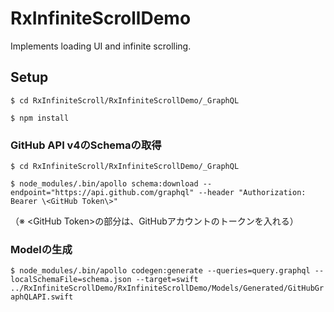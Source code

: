 # RxInfiniteScrollDemo
Implements loading UI and infinite scrolling.

## Setup
`$ cd RxInfiniteScroll/RxInfiniteScrollDemo/_GraphQL`

`$ npm install`

### GitHub API v4のSchemaの取得
`$ cd RxInfiniteScroll/RxInfiniteScrollDemo/_GraphQL`

`$ node_modules/.bin/apollo schema:download --endpoint="https://api.github.com/graphql" --header "Authorization: Bearer \<GitHub Token\>"`

（※ \<GitHub Token\>の部分は、GitHubアカウントのトークンを入れる）

### Modelの生成
`$ node_modules/.bin/apollo codegen:generate --queries=query.graphql --localSchemaFile=schema.json --target=swift ../RxInfiniteScrollDemo/RxInfiniteScrollDemo/Models/Generated/GitHubGraphQLAPI.swift`
